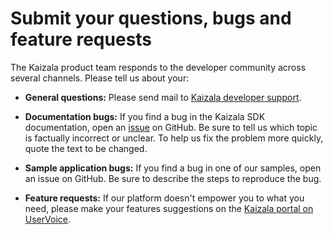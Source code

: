 
# Submit your questions, bugs and feature requests

The Kaizala product team responds to the developer community across several channels. Please tell us about your:

- **General questions:** Please send mail to [Kaizala developer support](mailto:kaizalaext@microsoft.com).

- **Documentation bugs:** If you find a bug in the Kaizala SDK documentation, open an [issue](https://github.com/microsoft/kaizala-docs/issues) on GitHub. Be sure to tell us which topic is factually incorrect or unclear. To help us fix the problem more quickly, quote the text to be changed. 

- **Sample application bugs:** If you find a bug in one of our samples, open an issue on GitHub. Be sure to describe the steps to reproduce the bug.

- **Feature requests:** If our platform doesn't empower you to what you need, please make your features suggestions on the [Kaizala portal on UserVoice](https://aka.ms/kaizalafeedback).
